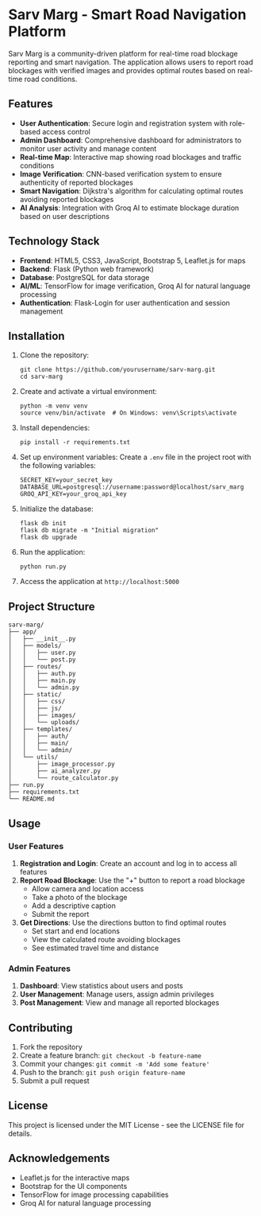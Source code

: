# Sarv Marg - Smart Road Navigation Platform

Sarv Marg is a community-driven platform for real-time road blockage reporting and smart navigation. The application allows users to report road blockages with verified images and provides optimal routes based on real-time road conditions.

## Features

- **User Authentication**: Secure login and registration system with role-based access control
- **Admin Dashboard**: Comprehensive dashboard for administrators to monitor user activity and manage content
- **Real-time Map**: Interactive map showing road blockages and traffic conditions
- **Image Verification**: CNN-based verification system to ensure authenticity of reported blockages
- **Smart Navigation**: Dijkstra's algorithm for calculating optimal routes avoiding reported blockages
- **AI Analysis**: Integration with Groq AI to estimate blockage duration based on user descriptions

## Technology Stack

- **Frontend**: HTML5, CSS3, JavaScript, Bootstrap 5, Leaflet.js for maps
- **Backend**: Flask (Python web framework)
- **Database**: PostgreSQL for data storage
- **AI/ML**: TensorFlow for image verification, Groq AI for natural language processing
- **Authentication**: Flask-Login for user authentication and session management

## Installation

1. Clone the repository:
   ```
   git clone https://github.com/yourusername/sarv-marg.git
   cd sarv-marg
   ```

2. Create and activate a virtual environment:
   ```
   python -m venv venv
   source venv/bin/activate  # On Windows: venv\Scripts\activate
   ```

3. Install dependencies:
   ```
   pip install -r requirements.txt
   ```

4. Set up environment variables:
   Create a `.env` file in the project root with the following variables:
   ```
   SECRET_KEY=your_secret_key
   DATABASE_URL=postgresql://username:password@localhost/sarv_marg
   GROQ_API_KEY=your_groq_api_key
   ```

5. Initialize the database:
   ```
   flask db init
   flask db migrate -m "Initial migration"
   flask db upgrade
   ```

6. Run the application:
   ```
   python run.py
   ```

7. Access the application at `http://localhost:5000`

## Project Structure

```
sarv-marg/
├── app/
│   ├── __init__.py
│   ├── models/
│   │   ├── user.py
│   │   └── post.py
│   ├── routes/
│   │   ├── auth.py
│   │   ├── main.py
│   │   └── admin.py
│   ├── static/
│   │   ├── css/
│   │   ├── js/
│   │   ├── images/
│   │   └── uploads/
│   ├── templates/
│   │   ├── auth/
│   │   ├── main/
│   │   └── admin/
│   └── utils/
│       ├── image_processor.py
│       ├── ai_analyzer.py
│       └── route_calculator.py
├── run.py
├── requirements.txt
└── README.md
```

## Usage

### User Features

1. **Registration and Login**: Create an account and log in to access all features
2. **Report Road Blockage**: Use the "+" button to report a road blockage
   - Allow camera and location access
   - Take a photo of the blockage
   - Add a descriptive caption
   - Submit the report
3. **Get Directions**: Use the directions button to find optimal routes
   - Set start and end locations
   - View the calculated route avoiding blockages
   - See estimated travel time and distance

### Admin Features

1. **Dashboard**: View statistics about users and posts
2. **User Management**: Manage users, assign admin privileges
3. **Post Management**: View and manage all reported blockages

## Contributing

1. Fork the repository
2. Create a feature branch: `git checkout -b feature-name`
3. Commit your changes: `git commit -m 'Add some feature'`
4. Push to the branch: `git push origin feature-name`
5. Submit a pull request

## License

This project is licensed under the MIT License - see the LICENSE file for details.

## Acknowledgements

- Leaflet.js for the interactive maps
- Bootstrap for the UI components
- TensorFlow for image processing capabilities
- Groq AI for natural language processing
